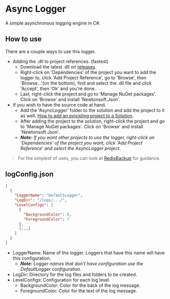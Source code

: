 # Async Logger
 A simple asynchronous logging engine in C#.
 
## How to use
There are a couple ways to use this logger.
* Adding the .dll to project references. (fastest)
  * Download the latest .dll on [releases](https://github.com/Zolmex/async-logger/releases).
  * Right-click on 'Dependencies' of the project you want to add the logger to, click 'Add Project Reference', go to 'Browse', then 'Browse...'(on the bottom), find and select the .dll file and click 'Accept', then 'Ok' and you're done.
  * Last, right-click the project and go to 'Manage NuGet packages'. Click on 'Browse' and install 'Newtonsoft.Json'.
* If you wish to have the source code at hand.
  * Add the 'AsyncLogger' folder to the solution and add the project to it as well. [How to add an exisisting project to a Solution](https://docs.microsoft.com/en-us/sql/ssms/solution/add-an-existing-project-to-a-solution?view=sql-server-ver15).
  * After adding the project to the solution, right-click the project and go to 'Manage NuGet packages'. Click on 'Browse' and install 'Newtonsoft.Json'.
  * _**Note:** If you want other projects to use the logger, right-click on 'Dependencies' of the project you want, click 'Add Project Reference' and select the AsyncLogger project._
> For the simplest of uses, you can look at [RedisBackup](https://github.com/Zolmex/redis-backup) for guidance.

## logConfig.json
```json
[
  {
    "LoggerName": "DefaultLogger",
    "LogDir": "/logs/.../",
    "LevelConfigs": [
      {
        "BackgroundColor": 0,
        "ForegroundColor": 7
      },
      [...]
    ]
  }
]
```
* LoggerName: Name of the logger. Loggers that have this name will have this configuration.
  * _**Note:** Logger names that don't have configuration use the DefaultLogger configuration._
* LogDir: Directory for the log files and folders to be created.
* LevelConfigs: Configuration for each log level.
  * BackgroundColor: Color for the back of the log message.
  * ForegroundColor: Color for the text of the log message.
